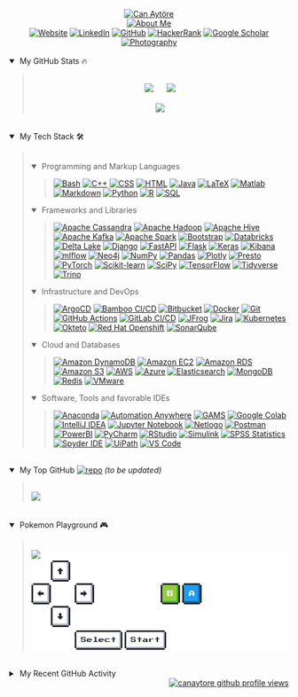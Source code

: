<div align="center">
    <a href="https://github.com/canaytore"><img src="https://readme-typing-svg.demolab.com?lines=Can+Ayt%C3%B6re&font=Ubuntu+Mono&center=true&width=440&height=45&color=f75c7e&vCenter=true&size=28&duration=2500&pause=27500" alt="Can Aytöre" /></a>
    <br>
    <a href="https://github.com/canaytore"><img src="https://readme-typing-svg.demolab.com/?lines=big%20data%20engineer%20;industrial%20engineer%2C%20m%2Esc%2E;7%2B%20years%20of%20coding%20experience;always%20kept%20learning%20new%20things;swimmer%20sailor%20traveler%20photographer&font=Ubuntu+Mono&center=true&width=440&height=45&color=f75c7e&vCenter=true&size=22&pause=1000" alt="About Me" /></a>
    <br>
	<a href="https://canaytore.github.io"><img src="https://img.icons8.com/doodle/40/000000/domain.png" alt="Website" title="My Website"/></a>
	<a href="https://www.linkedin.com/in/canaytore"><img src="https://img.icons8.com/doodle/40/000000/linkedin.png" alt="LinkedIn" title="Connect me via LinkedIn"/></a>
    <a href="https://github.com/canaytore"><img src="https://img.icons8.com/doodle/40/000000/github.png" alt="GitHub" title="My GitHub Profile"/></a>
	<a href="https://www.hackerrank.com/canaytore"><img src="https://img.icons8.com/external-tal-revivo-filled-tal-revivo/40/000000/external-hackerrank-is-a-technology-company-that-focuses-on-competitive-programming-logo-filled-tal-revivo.png" alt="HackerRank" title="My HackerRank Profile"/></a>
    <a href="https://scholar.google.com/citations?user=mbMndyUAAAAJ=en"><img src="https://img.icons8.com/doodle/40/000000/scroll.png" alt="Google Scholar" title="My Google Scholar Profile"/></a>
    <a href="https://canaytore.github.io/photography"><img src="https://img.icons8.com/doodle/40/000000/compact-camera.png" alt="Photography" title="My Portfolio"/></a>
</div>
<br>
<details open>
    <summary>&nbsp;My GitHub Stats 🔥</summary>
    <blockquote>
    <br>
    <div align="center">
        <a href="https://github.com/canaytore"><img src="https://github-readme-stats.vercel.app/api?username=canaytore&count_private=true&show_icons=true&theme=react&bg_color=1F222E&title_color=F85D7F&icon_color=F8D866" height="165"></a>
        &nbsp;&nbsp;&nbsp;&nbsp;
        <a href="https://github.com/canaytore"><img src="https://github-readme-stats.vercel.app/api/top-langs/?username=canaytore&theme=react&layout=compact&langs_count=6&bg_color=1F222E&title_color=F85D7F&icon_color=F8D866" height="165"></a>
        <br><br>
        <a href="https://github.com/canaytore"><img src="http://github-readme-streak-stats.herokuapp.com/?user=canaytore&theme=react&date_format=M%20j%5B%2C%20Y%5D&ring=F85D7F&fire=FF3068&sideNums=F85D7F" height="165"></a>
    </div>
    </blockquote>
</details>
<br>
<details open>
    <summary>&nbsp;My Tech Stack 🛠</summary>
    <blockquote>
        <br>
        <details open>
            <summary>&nbsp;Programming and Markup Languages</summary>
            <blockquote>
                <div align="left">
		    <a href="https://github.com/canaytore"><img alt="Bash" src="https://img.shields.io/badge/-Bash-000?logo=gnu-bash&logoColor=white"></a>
		    <a href="https://github.com/canaytore"><img alt="C++" src="https://img.shields.io/badge/-C++-000?logo=c%2B%2B&logoColor=00599C"></a>
		    <a href="https://github.com/canaytore"><img alt="CSS" src="https://img.shields.io/badge/-CSS-000?logo=css3&logoColor=1572B6"></a>
		    <a href="https://github.com/canaytore"><img alt="HTML" src="https://img.shields.io/badge/-HTML-000?logo=html5"></a>
		    <a href="https://github.com/canaytore"><img alt="Java" src="https://custom-icon-badges.demolab.com/badge/-Java-000?logo=java&logoColor=1FBED6"></a>
		    <a href="https://github.com/canaytore"><img alt="LaTeX" src="https://img.shields.io/badge/-LaTeX-000?logo=latex&logoColor=008080"></a>
		    <a href="https://github.com/canaytore"><img alt="Matlab" src="https://custom-icon-badges.demolab.com/badge/-Matlab-000?logo=matlab2"></a>
		    <a href="https://github.com/canaytore"><img alt="Markdown" src="https://img.shields.io/badge/-Markdown-000?logo=markdown"></a>
		    <a href="https://github.com/canaytore"><img alt="Python" src="https://img.shields.io/badge/-Python-000?logo=python"></a>
		    <a href="https://github.com/canaytore"><img alt="R" src="https://img.shields.io/badge/-R-000?logo=r&logoColor=276DC3"></a>
		    <a href="https://github.com/canaytore"><img alt="SQL" src="https://custom-icon-badges.demolab.com/badge/-SQL-000?logo=database&logoColor=276DC3"></a>
                </div>
            </blockquote>
        </details>
        <details open>
            <summary>&nbsp;Frameworks and Libraries</summary>
            <blockquote>
                <div align="left">
		    <a href="https://github.com/canaytore"><img alt="Apache Cassandra" src="https://img.shields.io/badge/-Apache%20Cassandra-000?logo=apache%20cassandra&logoColor=1287B1"></a>
		    <a href="https://github.com/canaytore"><img alt="Apache Hadoop" src="https://img.shields.io/badge/-Apache%20Hadoop-000?logo=apache-hadoop&logoColor=66CCFF"></a>
		    <a href="https://github.com/canaytore"><img alt="Apache Hive" src="https://img.shields.io/badge/-Apache%20Hive-000?logo=apache-hive&logoColor=FDEE21"></a>
		    <a href="https://github.com/canaytore"><img alt="Apache Kafka" src="https://img.shields.io/badge/-Apache%20Kafka-000?logo=apache-kafka"></a>
		    <a href="https://github.com/canaytore"><img alt="Apache Spark" src="https://img.shields.io/badge/-Apache%20Spark-000?logo=apache-spark&logoColor=E25A1C"></a>
		    <a href="https://github.com/canaytore"><img alt="Bootstrap" src="https://img.shields.io/badge/-Bootstrap-000?logo=bootstrap"></a>
		    <a href="https://github.com/canaytore"><img alt="Databricks" src="https://img.shields.io/badge/-Databricks-000?logo=databricks&logoColor=FF3621"></a>
		    <a href="https://github.com/canaytore"><img alt="Delta Lake" src="https://img.shields.io/badge/-Delta%20Lake-000?logo=delta&logoColor=white"></a>
		    <a href="https://github.com/canaytore"><img alt="Django" src="https://img.shields.io/badge/-Flask-000?logo=flask"></a>
		    <a href="https://github.com/canaytore"><img alt="FastAPI" src="https://img.shields.io/badge/-FastAPI-000?logo=fastapi"></a>
		    <a href="https://github.com/canaytore"><img alt="Flask" src="https://img.shields.io/badge/-Django-000?logo=django&logoColor=092E20"></a>
		    <a href="https://github.com/canaytore"><img alt="Keras" src="https://img.shields.io/badge/-Keras-000?logo=Keras&logoColor=f73636"></a>
		    <a href="https://github.com/canaytore"><img alt="Kibana" src ="https://img.shields.io/badge/-Kibana-000?logo=kibana&logoColor=005571"></a>
		    <a href="https://github.com/canaytore"><img alt="mlflow" src="https://img.shields.io/badge/-mlflow-000?logo=mlflow"></a>
		    <a href="https://github.com/canaytore"><img alt="Neo4j" src="https://img.shields.io/badge/-Neo4j-000?logo=neo4j&logoColor=4581C3"></a>
		    <a href="https://github.com/canaytore"><img alt="NumPy" src="https://img.shields.io/badge/-Numpy-000?logo=numpy&logoColor=013243"></a>
		    <a href="https://github.com/canaytore"><img alt="Pandas" src="https://img.shields.io/badge/-Pandas-000?logo=pandas"></a>
		    <a href="https://github.com/canaytore"><img alt="Plotly" src="https://img.shields.io/badge/-Plotly-000?logo=plotly&logoColor=3F4F75"></a>
		    <a href="https://github.com/canaytore"><img alt="Presto" src ="https://img.shields.io/badge/-Presto-000?logo=presto&logoColor=5890FF"></a>
		    <a href="https://github.com/canaytore"><img alt="PyTorch" src ="https://img.shields.io/badge/-PyTorch-000?&logo=PyTorch"></a>
		    <a href="https://github.com/canaytore"><img alt="Scikit-learn" src="https://img.shields.io/badge/-sklearn-000?logo=scikitlearn"></a>
		    <a href="https://github.com/canaytore"><img alt="SciPy" src="https://img.shields.io/badge/-Scipy-000?logo=scipy&logoColor=8CAAE6"></a>
		    <a href="https://github.com/canaytore"><img alt="TensorFlow" src ="https://img.shields.io/badge/-TensorFlow-000?&logo=TensorFlow"></a>
		    <a href="https://github.com/canaytore"><img alt="Tidyverse" src="https://img.shields.io/badge/-Tidyverse-000?logo=tidyverse&logoColor=white"></a>
		    <a href="https://github.com/canaytore"><img alt="Trino" src ="https://img.shields.io/badge/-Trino-000?logo=trino&logoColor=DD00A1"></a>
                </div>
            </blockquote>
        </details>
        <details open>
            <summary>&nbsp;Infrastructure and DevOps</summary>
            <blockquote>
                <div align="left">
		    <a href="https://github.com/canaytore"><img alt="ArgoCD" src ="https://img.shields.io/badge/-ArgoCD-000?logo=argo&logoColor=EF7B4D"></a>
		    <a href="https://github.com/canaytore"><img alt="Bamboo CI/CD" src ="https://img.shields.io/badge/-Bamboo%20CI/CD-000?logo=bamboo&logoColor=0052CC"></a>
		    <a href="https://github.com/canaytore"><img alt="Bitbucket" src ="https://img.shields.io/badge/-Bitbucket-000?logo=bitbucket&logoColor=0052CC"></a>
		    <a href="https://github.com/canaytore"><img alt="Docker" src ="https://img.shields.io/badge/-Docker-000?&logo=Docker"></a>
		    <a href="https://github.com/canaytore"><img alt="Git" src="https://img.shields.io/badge/-Git-000?logo=git"></a>
		    <a href="https://github.com/canaytore"><img alt="GitHub Actions" src ="https://img.shields.io/badge/-GitHub%20Actions-000?logo=githubactions&logoColor=2088FF"></a>
		    <a href="https://github.com/canaytore"><img alt="GitLab CI/CD" src ="https://img.shields.io/badge/-GitLab%20CI/CD-000?logo=gitlab&logoColor=FC6D26"></a>
		    <a href="https://github.com/canaytore"><img alt="JFrog" src ="https://img.shields.io/badge/-JFrog%20Artifactory-000?logo=jfrog&logoColor=41BF47"></a>
		    <a href="https://github.com/canaytore"><img alt="Jira" src ="https://img.shields.io/badge/-Jira-000?logo=jira&logoColor=0052CC"></a>
		    <a href="https://github.com/canaytore"><img alt="Kubernetes" src ="https://img.shields.io/badge/-Kubernetes-000?&logo=Kubernetes"></a>
		    <a href="https://github.com/canaytore"><img alt="Okteto" src ="https://custom-icon-badges.demolab.com/badge/-Okteto-000?logo=okteto-kubernetes&logoColor=009688"></a>
		    <a href="https://github.com/canaytore"><img alt="Red Hat Openshift" src ="https://img.shields.io/badge/-Red%20Hat%20Openshift-000?logo=redhatopenshift&logoColor=EE0000"></a>
		    <a href="https://github.com/canaytore"><img alt="SonarQube" src ="https://img.shields.io/badge/-SonarQube-000?&logo=sonarqube&logoColor=4E9BCD"></a>
                </div>
            </blockquote>
        </details>
	<details open>
            <summary>&nbsp;Cloud and Databases</summary>
            <blockquote>
                <div align="left">
		    <a href="https://github.com/canaytore"><img alt="Amazon DynamoDB" src ="https://img.shields.io/badge/-Amazon%20DynamoDB-000?logo=Amazon%20DynamoDB&logoColor=4053D6"></a>
		    <a href="https://github.com/canaytore"><img alt="Amazon EC2" src ="https://img.shields.io/badge/-Amazon%20EC2-000?logo=Amazon%20EC2&logoColor=FF9900"></a>
		    <a href="https://github.com/canaytore"><img alt="Amazon RDS" src ="https://img.shields.io/badge/-Amazon%20RDS-000?logo=Amazon%20RDS&logoColor=527FFF"></a>
		    <a href="https://github.com/canaytore"><img alt="Amazon S3" src ="https://img.shields.io/badge/-Amazon%20S3-000?logo=Amazon%20S3&logoColor=569A31"></a>
		    <a href="https://github.com/canaytore"><img alt="AWS" src ="https://img.shields.io/badge/-AWS-000?&logo=Amazon-AWS&logoColor=F90"></a>
		    <a href="https://github.com/canaytore"><img alt="Azure" src ="https://img.shields.io/badge/-Microsoft%20Azure-000?&logo=microsoft%20azure&logoColor=0078D4"></a>
		    <a href="https://github.com/canaytore"><img alt="Elasticsearch" src ="https://img.shields.io/badge/-Elasticsearch-000?&logo=elasticsearch&logoColor=005571"></a>
		    <a href="https://github.com/canaytore"><img alt="MongoDB" src ="https://img.shields.io/badge/-MongoDB-000?&logo=mongodb&logoColor=47A248"></a>
		    <a href="https://github.com/canaytore"><img alt="Redis" src ="https://img.shields.io/badge/-Redis-000?&logo=Redis"></a>
		    <a href="https://github.com/canaytore"><img alt="VMware" src ="https://img.shields.io/badge/-VMware-000?logo=VMware&logoColor=white"></a>
                </div>
            </blockquote>
        </details>
        <details open>
            <summary>&nbsp;Software, Tools and favorable IDEs</summary>
            <blockquote>
                <div align="left">
		    <a href="https://github.com/canaytore"><img alt="Anaconda" src="https://img.shields.io/badge/-Anaconda-000?logo=anaconda&logoColor=44A833"></a>
		    <a href="https://github.com/canaytore"><img alt="Automation Anywhere" src="https://custom-icon-badges.demolab.com/badge/-Automation%20Anywhere-000?logo=automation-anywhere"></a>
		    <a href="https://github.com/canaytore"><img alt="GAMS" src="https://custom-icon-badges.demolab.com/badge/-GAMS-000?logo=gams-modeling"></a>
		    <a href="https://github.com/canaytore"><img alt="Google Colab" src="https://img.shields.io/badge/-Google%20Colab-000?logo=googlecolab&logoColor=F9AB00"></a>
		    <a href="https://github.com/canaytore"><img alt="IntelliJ IDEA" src="https://img.shields.io/badge/-IntelliJ%20IDEA-000?logo=intellij-idea&logoColor=F90"></a>
		    <a href="https://github.com/canaytore"><img alt="Jupyter Notebook" src="https://img.shields.io/badge/-Jupyter%20Notebook-000?logo=jupyter&logoColor=F37626"></a>
		    <a href="https://github.com/canaytore"><img alt="Netlogo" src="https://custom-icon-badges.demolab.com/badge/-Netlogo-000?logo=netlogo"></a>
		    <a href="https://github.com/canaytore"><img alt="Postman" src="https://img.shields.io/badge/-Postman-000?logo=postman"></a>
		    <a href="https://github.com/canaytore"><img alt="PowerBI" src ="https://img.shields.io/badge/-PowerBI-000?logo=powerbi&logoColor=F2C811"></a>
		    <a href="https://github.com/canaytore"><img alt="PyCharm" src="https://img.shields.io/badge/-PyCharm-000?logo=pycharm&logoColor=F90"></a>
		    <a href="https://github.com/canaytore"><img alt="RStudio" src="https://img.shields.io/badge/-RStudio-000?logo=rstudio"></a>
		    <a href="https://github.com/canaytore"><img alt="Simulink" src="https://custom-icon-badges.demolab.com/badge/-Simulink-000?logo=matlab2"></a>
		    <a href="https://github.com/canaytore"><img alt="SPSS Statistics" src="https://custom-icon-badges.demolab.com/badge/-SPSS%20Statistics-000?logo=SPSS"/></a>
		    <a href="https://github.com/canaytore"><img alt="Spyder IDE" src="https://img.shields.io/badge/-Spyder%20IDE-000?logo=spyder%20ide&logoColor=FF0000"></a>
		    <a href="https://github.com/canaytore"><img alt="UiPath" src="https://custom-icon-badges.demolab.com/badge/-UiPath-000?logo=uipath&logoColor=FA4616"></a>
                    <a href="https://github.com/canaytore"><img alt="VS Code" src="https://img.shields.io/badge/-VS%20Code-000?logo=visual-studio-code&logoColor=007ACC"></a>
                </div>
            </blockquote>
        </details>
    </blockquote>
</details>
<br>
<details open>
    <summary>&nbsp;My Top GitHub <a href="https://github.com/canaytore?tab=repositories"><img alt="repo" src="https://custom-icon-badges.demolab.com/badge/-Repositories-276DC3?logo=repo&style=plastic"></a> <i>(to be updated)</i></summary>
    <blockquote>
    <br>
    <div align="left">
	<a href="https://github.com/canaytore/spark-learnings"><img width="278" src="https://denvercoder1-github-readme-stats.vercel.app/api/pin/?username=canaytore&repo=spark-learnings&theme=react&hide_border=true&bg_color=1F222E&title_color=F85D7F&icon_color=F8D866&show_icons=true&show_description=true"></a>
    </div>
    </blockquote>
</details>
<br>
<details open>
    <summary>&nbsp;Pokemon Playground 🎮</summary>
    <blockquote>
    <br>
    <div style="background:white;" align="left">
        <img src="https://toy.aoaoao.me/image" width="320"/>
        <br>
        <a href="https://toy.aoaoao.me/control?button=2&callback=https://github.com/canaytore"><img src="https://raw.githubusercontent.com/canaytore/canaytore/main/img/blank.png" width="35"/><img src="https://raw.githubusercontent.com/canaytore/canaytore/main/img/up.png" title="Up" width="35"/></a>
        <br>
        <a href="https://toy.aoaoao.me/control?button=1&callback=https://github.com/canaytore"><img src="https://raw.githubusercontent.com/canaytore/canaytore/main/img/left.png" title="Left" width="35"/></a>
        <img src="https://raw.githubusercontent.com/canaytore/canaytore/main/img/blank.png" width="35"/>
        <a href="https://toy.aoaoao.me/control?button=0&callback=https://github.com/canaytore"><img src="https://raw.githubusercontent.com/canaytore/canaytore/main/img/right.png" title="Right" width="35"/></a>
        <img src="https://raw.githubusercontent.com/canaytore/canaytore/main/img/blank.png" width="35"/>
        <img src="https://raw.githubusercontent.com/canaytore/canaytore/main/img/blank.png" width="35"/>
        <img src="https://raw.githubusercontent.com/canaytore/canaytore/main/img/blank.png" width="35"/>
        <a href="https://toy.aoaoao.me/control?button=5&callback=https://github.com/canaytore"><img src="https://raw.githubusercontent.com/canaytore/canaytore/main/img/B.png" title="B" width="35"/></a>
        <a href="https://toy.aoaoao.me/control?button=4&callback=https://github.com/canaytore"><img src="https://raw.githubusercontent.com/canaytore/canaytore/main/img/A.png" title="A" width="35"/></a>
        <br>
        <a href="https://toy.aoaoao.me/control?button=3&callback=https://github.com/canaytore"><img src="https://raw.githubusercontent.com/canaytore/canaytore/main/img/blank.png" width="35"/><img src="https://raw.githubusercontent.com/canaytore/canaytore/main/img/down.png" title="Down" width="35"/></a>
        <br>
        <img src="https://raw.githubusercontent.com/canaytore/canaytore/main/img/blank.png" width="35"/>
        <img src="https://raw.githubusercontent.com/canaytore/canaytore/main/img/blank.png" width="35"/>
        <a href="https://toy.aoaoao.me/control?button=6&callback=https://github.com/canaytore"><img src="https://raw.githubusercontent.com/canaytore/canaytore/main/img/select.png" title="Select" height="35"/></a>
        <a href="https://toy.aoaoao.me/control?button=7&callback=https://github.com/canaytore"><img src="https://raw.githubusercontent.com/canaytore/canaytore/main/img/start.png" title="Start" height="35" /></a>
    </div>
    </blockquote>
</details>
<br>
<details>
    <summary>&nbsp;My Recent GitHub Activity</summary>
    <blockquote>
    <br>
    <div align="center">
	<a href="https://github.com/canaytore"><img alt="canaytore's Activity Graph" src="https://denvercoder1-activity-graph.herokuapp.com/graph/?username=canaytore&bg_color=1F222E&color=F8D866&line=F85D7F&point=FFFFFF&hide_border=true" /></a>
    </div>
    <div align="center">
	<!--START_SECTION:activity-->
1. 🎉 Merged PR [#2](https://github.com/canaytore/canaytore/pull/2) in [canaytore/canaytore](https://github.com/canaytore/canaytore)
2. 💪 Opened PR [#2](https://github.com/canaytore/canaytore/pull/2) in [canaytore/canaytore](https://github.com/canaytore/canaytore)
3. 🎉 Merged PR [#1](https://github.com/canaytore/canaytore/pull/1) in [canaytore/canaytore](https://github.com/canaytore/canaytore)
4. 💪 Opened PR [#1](https://github.com/canaytore/canaytore/pull/1) in [canaytore/canaytore](https://github.com/canaytore/canaytore)
5. 🎉 Merged PR [#5](https://github.com/canaytore/git-learnings/pull/5) in [canaytore/git-learnings](https://github.com/canaytore/git-learnings)
<!--END_SECTION:activity-->
    </div>
    </blockquote>
</details>
<div align="right">
    <a href="https://github.com/canaytore"><img src="https://komarev.com/ghpvc/?username=canaytore&label=Can's%20Profile%20Views&style=flat" alt="canaytore github profile views"></a>
</div>
